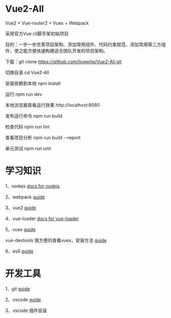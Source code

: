 # Vue2-All
Vue2 + Vue-router2 + Vuex + Webpack

采用官方Vue cli脚手架初始项目

目的：一步一步完善项目架构、添加常用组件、代码约束规范、添加常用第三方组件，使之能方便快速构建适合团队开发的项目架构。

下载：git clone https://github.com/liuweijw/Vue2-All.git

切换目录 cd Vue2-All

安装依赖到本地 npm install

运行 npm run dev 

本地浏览器查看运行效果 http://localhost:8080

发布运行命令 npm run build

检查代码 npm run lint

查看项目分析 npm run build --report

单元测试 npm run unit

# 学习知识
1、nodejs [docs for nodejs](http://www.runoob.com/nodejs/nodejs-tutorial.html)

2、webpack [guide](http://vuejs-templates.github.io/webpack/)

3、vue2 [guide](https://cn.vuejs.org/v2/guide/index.html)

4、vue-loader [docs for vue-loader](http://vuejs.github.io/vue-loader)

5、vuex [guide](https://vuex.vuejs.org/zh-cn/)
  
   vue-devtools 很方便的查看vuex，安装方法 [guide](https://github.com/liuweijw/Vue2-All/VUE_DEV.md)

6、es6 [guide](http://es6.ruanyifeng.com/)

# 开发工具
1、git [guide](http://www.runoob.com/git/git-tutorial.html)

2、vscode [guide](https://code.visualstudio.com/)

3、vscode 插件安装
